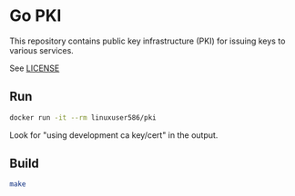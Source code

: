 # Go PKI

This repository contains public key infrastructure (PKI) for issuing keys to various services.

See [LICENSE](https://github.com/linuxuser586/apis/blob/master/LICENSE)

## Run

```sh
docker run -it --rm linuxuser586/pki
```

Look for "using development ca key/cert" in the output.

## Build

```sh
make
```
